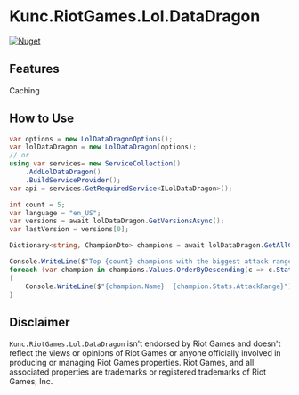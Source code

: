 # Kunc.RiotGames.Lol.DataDragon
[![Nuget](https://img.shields.io/nuget/v/Kunc.RiotGames.Lol.DataDragon?logo=NuGet&logoColor=blue&style=flat-square)](https://www.nuget.org/packages/Kunc.RiotGames.Lol.DataDragon)

## Features
Caching

## How to Use
```cs
var options = new LolDataDragonOptions();
var lolDataDragon = new LolDataDragon(options);
// or
using var services= new ServiceCollection()
    .AddLolDataDragon()
    .BuildServiceProvider();
var api = services.GetRequiredService<ILolDataDragon>();

int count = 5;
var language = "en_US";
var versions = await lolDataDragon.GetVersionsAsync();
var lastVersion = versions[0];

Dictionary<string, ChampionDto> champions = await lolDataDragon.GetAllChampionsAsync(lastVersion, language);

Console.WriteLine($"Top {count} champions with the biggest attack range:");
foreach (var champion in champions.Values.OrderByDescending(c => c.Stats.AttackRange).Take(count))
{
    Console.WriteLine($"{champion.Name}  {champion.Stats.AttackRange}");
}
```

## Disclaimer
`Kunc.RiotGames.Lol.DataDragon` isn't endorsed by Riot Games and doesn't reflect the views or opinions of Riot Games or anyone officially involved in producing or managing Riot Games properties. Riot Games, and all associated properties are trademarks or registered trademarks of Riot Games, Inc.
